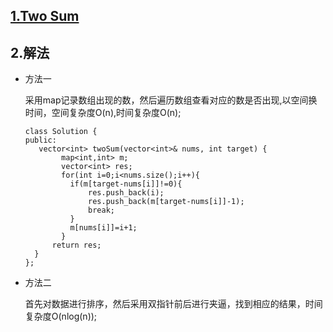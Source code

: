 
## [1.Two Sum](https://leetcode.com/problems/two-sum/description/) ##

## 2.解法 ##
+ 方法一 

    采用map记录数组出现的数，然后遍历数组查看对应的数是否出现,以空间换时间，空间复杂度O(n),时间复杂度O(n);
    ```
    class Solution {
    public:
       vector<int> twoSum(vector<int>& nums, int target) {
            map<int,int> m;
            vector<int> res;
            for(int i=0;i<nums.size();i++){
              if(m[target-nums[i]]!=0){
                  res.push_back(i);
                  res.push_back(m[target-nums[i]]-1);
                  break;
              }
              m[nums[i]]=i+1;
            }
          return res;
      }
    };
    ```

+ 方法二 

   首先对数据进行排序，然后采用双指针前后进行夹逼，找到相应的结果，时间复杂度O(nlog(n));

    ```
  
    ```
